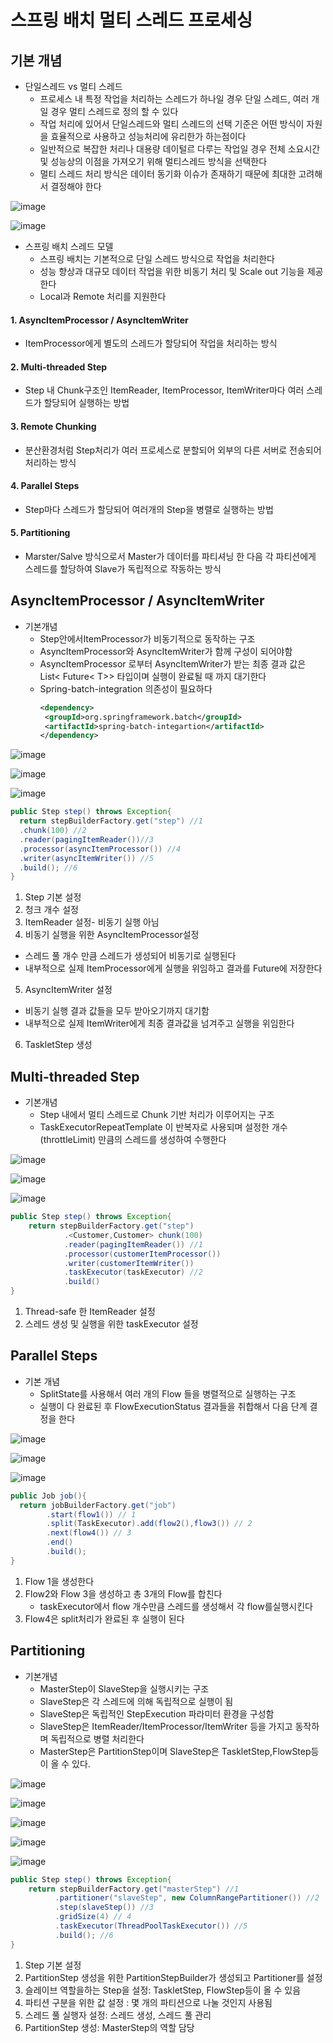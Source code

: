 # 스프링 배치 멀티 스레드 프로세싱
## 기본 개념
- 단일스레드 vs 멀티 스레드
  - 프로세스 내 특정 작업을 처리하는 스레드가 하나일 경우 단일 스레드, 여러 개 일 경우 멀티 스레드로 정의 할 수 있다
  - 작업 처리에 있어서 단일스레드와 멀티 스레드의 선택 기준은 어떤 방식이 자원을 효율적으로 사용하고 성능처리에 유리한가 하는점이다
  - 일반적으로 복잡한 처리나 대용량 데이털르 다루는 작업일 경우 전체 소요시간 및 성능상의 이점을 가져오기 위해 멀티스레드 방식을 선택한다
  - 멀티 스레드 처리 방식은 데이터 동기화 이슈가 존재하기 때문에 최대한 고려해서 결정해야 한다

![image](https://user-images.githubusercontent.com/40031858/161078799-187a11f5-2dc0-47ea-a0d6-be5ea75cf83f.png)


![image](https://user-images.githubusercontent.com/40031858/161078886-2ad67582-8d69-44d6-a71c-61f273caaa66.png)

- 스프링 배치 스레드 모델
  - 스프링 배치는 기본적으로 단일 스레드 방식으로 작업을 처리한다
  - 성능 향상과 대규모 데이터 작업을 위한 비동기 처리 및 Scale out 기능을 제공한다
  - Local과 Remote 처리를 지원한다
#### 1. AsyncItemProcessor / AsyncItemWriter
- ItemProcessor에게 별도의 스레드가 할당되어 작업을 처리하는 방식
#### 2. Multi-threaded Step
- Step 내 Chunk구조인 ItemReader, ItemProcessor, ItemWriter마다 여러 스레드가 할당되어 실행하는 방법

#### 3. Remote Chunking
- 분산환경처럼 Step처리가 여러 프로세스로 분할되어 외부의 다른 서버로 전송되어 처리하는 방식

#### 4. Parallel Steps
- Step마다 스레드가 할당되어 여러개의 Step을 병렬로 실행하는 방법

#### 5. Partitioning
- Marster/Salve 방식으로서 Master가 데이터를 파티셔닝 한 다음 각 파티션에게 스레드를 할당하여 Slave가 독립적으로 작동하는 방식

## AsyncItemProcessor / AsyncItemWriter
- 기본개념
  - Step안에서ItemProcessor가 비동기적으로 동작하는 구조
  - AsyncItemProcessor와 AsyncItemWriter가 함께 구성이 되어야함
  - AsyncItemProcessor 로부터 AsyncItemWriter가 받는 최종 결과 값은 List< Future< T>> 타입이며 실행이 완료될 때 까지 대기한다
  - Spring-batch-integration 의존성이 필요하다
     ```xml
    <dependency>
      <groupId>org.springframework.batch</groupId>
      <artifactId>spring-batch-integartion</artifactId>
    </dependency>
     ```

![image](https://user-images.githubusercontent.com/40031858/161374445-378b0fee-19e8-43ad-83a2-c92201b5a34c.png)

![image](https://user-images.githubusercontent.com/40031858/161374469-6833d8ee-e044-4c3b-a282-79a3ddd85f97.png)

![image](https://user-images.githubusercontent.com/40031858/161374483-c1b06842-5227-4e4f-be52-0cbcf62109f3.png)

```java
public Step step() throws Exception{
  return stepBuilderFactory.get("step") //1
  .chunk(100) //2
  .reader(pagingItemReader())//3
  .processor(asyncItemProcessor()) //4
  .writer(asyncItemWriter()) //5
  .build(); //6
}
```

1. Step 기본 설정
2. 청크 개수 설정
3. ItemReader 설정- 비동기 실행 아님
4. 비동기 실행을 위한 AsyncItemProcessor설정
  - 스레드 풀 개수 만큼 스레드가 생성되어 비동기로 실행된다
  - 내부적으로 실제 ItemProcessor에게 실행을 위임하고 결과를 Future에 저장한다
5. AsyncItemWriter 설정
  - 비동기 실행 결과 값들을 모두 받아오기까지 대기함
  - 내부적으로 실제 ItemWriter에게 최종 결과값을 넘겨주고 실행을 위임한다
6. TaskletStep 생성

## Multi-threaded Step
- 기본개념
  - Step 내에서 멀티 스레드로 Chunk 기반 처리가 이루어지는 구조
  - TaskExecutorRepeatTemplate 이 반복자로 사용되며 설정한 개수(throttleLimit) 만큼의 스레드를 생성하여 수행한다


![image](https://user-images.githubusercontent.com/40031858/161408317-71a9f99d-f3a7-4226-8cc8-a781d8eb3a20.png)

![image](https://user-images.githubusercontent.com/40031858/161408335-d82cc2f8-0370-486d-9638-30041632cd95.png)

![image](https://user-images.githubusercontent.com/40031858/161408342-ae648e39-8875-44ab-8af8-9aff754f849e.png)

```java
public Step step() throws Exception{
    return stepBuilderFactory.get("step")
            .<Customer,Customer> chunk(100)
            .reader(pagingItemReader()) //1
            .processor(customerItemProcessor())
            .writer(customerItemWriter())
            .taskExecutor(taskExecutor) //2
            .build()
}
```
1. Thread-safe 한 ItemReader 설정
2. 스레드 생성 및 실행을 위한 taskExecutor 설정

## Parallel Steps
- 기본 개념
  - SplitState를 사용해서 여러 개의 Flow 들을 병렬적으로 실행하는 구조
  - 실행이 다 완료된 후 FlowExecutionStatus 결과들을 취합해서 다음 단계 결정을 한다

![image](https://user-images.githubusercontent.com/40031858/161429025-4d3651f8-6d41-438b-bc4d-f10adb805774.png)

![image](https://user-images.githubusercontent.com/40031858/161429034-8a62793e-aef1-4838-88c7-ceaf8269c086.png)

![image](https://user-images.githubusercontent.com/40031858/161429058-6c229c9b-787e-46f0-b471-f1401a3f7fb9.png)

```java
public Job job(){
  return jobBuilderFactory.get("job")
        .start(flow1()) // 1
        .split(TaskExecutor).add(flow2(),flow3()) // 2
        .next(flow4()) // 3
        .end()
        .build();
}
```

1. Flow 1을 생성한다
2. Flow2와 Flow 3을 생성하고 총 3개의 Flow를 합친다
   - taskExecutor에서 flow 개수만큼 스레드를 생성해서 각 flow를실행시킨다
3. Flow4은 split처리가 완료된 후 실행이 된다


## Partitioning
- 기본개념
  - MasterStep이 SlaveStep을 실행시키는 구조
  - SlaveStep은 각 스레드에 의해 독립적으로 실행이 됨
  - SlaveStep은 독립적인 StepExecution 파라미터 환경을 구성함
  - SlaveStep은 ItemReader/ItemProcessor/ItemWriter 등을 가지고 동작하며 독립적으로 병렬 처리한다
  - MasterStep은 PartitionStep이며 SlaveStep은 TaskletStep,FlowStep등이 올 수 있다.

![image](https://user-images.githubusercontent.com/40031858/161495616-7a7a23d8-54e8-4bfb-9b5b-930ffcc9c33e.png)

![image](https://user-images.githubusercontent.com/40031858/161495696-60b91f85-45f1-4ffa-be42-32c374b3ff11.png)

![image](https://user-images.githubusercontent.com/40031858/161495755-7e175b29-1208-45c7-998b-3137f264587e.png)

![image](https://user-images.githubusercontent.com/40031858/161495834-327a6b94-3a77-4c90-af6c-1fd8897f4057.png)

![image](https://user-images.githubusercontent.com/40031858/161495890-bc0ed54f-841a-47f8-8793-9c7bf46e7e57.png)

```java
public Step step() throws Exception{
    return stepBuilderFactory.get("masterStep") //1
          .partitioner("slaveStep", new ColumnRangePartitioner()) //2
          .step(slaveStep()) //3
          .gridSize(4) // 4
          .taskExecutor(ThreadPoolTaskExecutor()) //5
          .build(); //6
}
```
1. Step 기본 설정
2. PartitionStep 생성을 위한 PartitionStepBuilder가 생성되고 Partitioner를 설정
3. 슬레이브 역할을하는 Step을 설정: TaskletStep, FlowStep등이 올 수 있음
4. 파티션 구분을 위한 값 설정 : 몇 개의 파티션으로 나눌 것인지 사용됨
5. 스레드 풀 실행자 설정: 스레드 생성, 스레드 풀 관리
6. PartitionStep 생성: MasterStep의 역할 담당